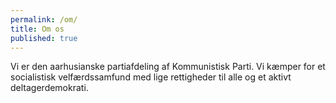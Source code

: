 ```yaml
---
permalink: /om/
title: Om os
published: true
---
```


Vi er den aarhusianske partiafdeling af Kommunistisk Parti. Vi kæmper for et socialistisk velfærdssamfund med lige rettigheder til alle og et aktivt deltagerdemokrati.
